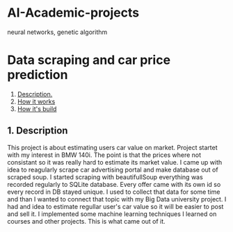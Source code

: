 # AI-Academic-projects
neural networks, genetic algorithm
# Data scraping and car price prediction  
1. [ Description. ](#desc)
2. [ How it works ](#works)
3. [ How it's build ](#build)

<a name="desc"></a>  
## 1. Description  

This project is about estimating users car value on market. Project startet with my interest in BMW 140i.
The point is that the prices where not consistant so it was really hard to estimate its market value. I came up with idea to reagularly scrape car advertising portal and make database out of scraped soup.
I started scraping with beautifullSoup everything was recorded regularly to SQLite database. Every offer came with its own id so every record in DB stayed unique.
I used to collect that data for some time and than I wanted to connect that topic with my Big Data university project. I had and idea to estimate regullar user's car value so it will be easier to post and sell it.
I implemented some machine learning techniques I learned on courses and other projects. This is what came out of it.
